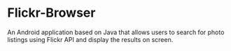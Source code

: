 # Flickr-Browser
An Android application based on Java that allows users to search for photo listings using Flickr API and display the results on screen.
